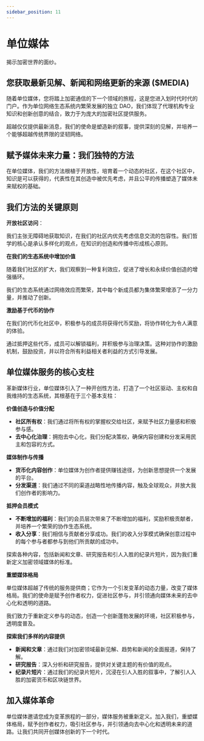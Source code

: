 ```yaml
---
sidebar_position: 11
---
```


# 单位媒体

揭示加密世界的面纱。

## 您获取最新见解、新闻和网络更新的来源 ($MEDIA)

随着单位媒体，您将踏上加密通信的下一个领域的旅程，这是您进入划时代时代的门户。作为单位网络生态系统内繁荣发展的独立 DAO，我们体现了代理机构专业知识和创新创意的结合，致力于为庞大的加密社区提供服务。

超越仅仅提供最新消息，我们的使命是塑造新的叙事，提供深刻的见解，并培养一个能够超越传统界限的坚韧网络。

## 赋予媒体未来力量：我们独特的方法

在单位媒体，我们的方法根植于开放性，培育着一个动态的社区，在这个社区中，知识是可以获得的，代表性在其创造中被优先考虑，并且公平的传播塑造了媒体未来赋权的基础。

## 我们方法的关键原则

**开放社区访问**：

我们主张无障碍地获取知识，在我们的社区内优先考虑信息交流的包容性。我们哲学的核心是承认多样化的观点，在知识的创造和传播中形成核心原则。

**在我们的生态系统中增加价值**

随着我们社区的扩大，我们观察到一种复利效应，促进了增长和永续价值创造的增强循环。

我们的生态系统通过网络效应而繁荣，其中每个新成员都为集体繁荣增添了一分力量，并推动了创新。

**激励基于代币的协作**

在我们的代币化社区中，积极参与的成员将获得代币奖励，将协作转化为令人满意的体验。

通过抵押这些代币，成员可以解锁福利，并积极参与治理决策。这种对协作的激励机制，鼓励投资，并以符合所有利益相关者利益的方式引导发展。

## 单位媒体服务的核心支柱

革新媒体行业，单位媒体引入了一种开创性方法，打造了一个社区驱动、主权和自我维持的生态系统，其根基在于三个基本支柱：

**价值创造与价值分配**

- **社区所有权**：我们通过将所有权的掌握权交给社区，来赋予社区力量感和积极参与感。
- **去中心化治理**：拥抱去中心化，我们分配决策权，确保内容创建和分发采用民主和包容的方式。

**媒体制作与传播**

- **货币化内容创作**：单位媒体为创作者提供赚钱途径，为创新思想提供一个发展的平台。
- **分发渠道**：我们通过不同的渠道战略性地传播内容，触及全球观众，并放大我们创作者的影响力。

**抵押会员模式**

- **不断增加的福利**：我们的会员层次带来了不断增加的福利，奖励积极贡献者，并培养一个繁荣的协作生态系统。
- **收入分享**：我们相信与贡献者分享成功。我们的收入分享模式确保创意过程中的每个参与者都参与到他们所贡献的成功中。

探索各种内容，包括新闻和文章、研究报告和引人入胜的纪录片短片，因为我们重新定义加密领域媒体的标准。

**重塑媒体格局**

单位媒体超越了传统的服务提供商；它作为一个引发变革的动态力量，改变了媒体格局。我们的使命是赋予创作者权力，促进社区参与，并引领通向媒体未来的去中心化和透明的道路。

我们致力于重新定义参与的动态，创造一个创新蓬勃发展的环境，社区积极参与，透明度普及。

**探索我们多样的内容提供**

- **新闻和文章**：通过我们对加密领域最新见解、趋势和新闻的全面报道，保持了解。
- **研究报告**：深入分析和研究报告，提供对关键主题的有价值的观点。
- **纪录片短片**：通过我们的纪录片短片，沉浸在引人入胜的叙事中，了解引人入胜的加密货币和区块链世界。

## 加入媒体革命

单位媒体邀请您成为变革旅程的一部分，媒体服务被重新定义。加入我们，重塑媒体格局，赋予创作者权力，吸引社区参与，并引领通向去中心化和透明未来的道路。让我们共同开创媒体创新的下一个时代。
